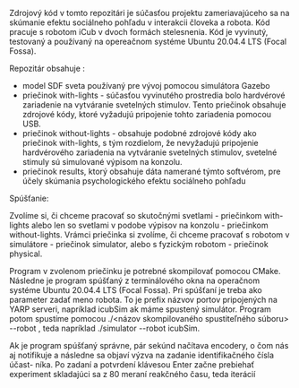 Zdrojový kód v tomto repozitári je súčasťou projektu zameriavajúceho sa na skúmanie efektu sociálneho pohľadu v interakcii človeka a robota. Kód pracuje s robotom iCub v dvoch formách stelesnenia.
Kód je vyvinutý, testovaný a používaný na opereačnom systéme Ubuntu 20.04.4 LTS (Focal Fossa).


Repozitár obsahuje :
- model SDF sveta používaný pre vývoj pomocou simulátora Gazebo
- priečinok with-lights - súčasťou vyvinutého prostredia bolo hardvérové zariadenie na vytváranie svetelných stimulov. Tento priečinok obsahuje zdrojové kódy, ktoré vyžadujú pripojenie tohto zariadenia pomocou USB.
- priečinok without-lights - obsahuje podobné zdrojové kódy ako priečinok with-lights, s tým rozdielom, že nevyžadujú pripojenie hardvérového zariadenia na vytváranie svetelných stimulov, svetelné stimuly sú simulované výpisom na konzolu. 
- priečinok results, ktorý obsahuje dáta namerané týmto softvérom, pre účely skúmania psychologického efektu sociálneho pohľadu


Spúšťanie:

Zvolíme si, či chceme pracovať so skutočnými svetlami - priečinkom with-lights alebo len so svetlami v podobe výpisov na konzolu - priečinkom without-lights. Vrámci priečinka si zvolíme, či chceme pracovať s robotom v simulátore - priečinok simulator, alebo s fyzickým robotom - priečinok physical.

Program v zvolenom priečinku je potrebné skompilovať pomocou CMake. 
Následne je program spúšťaný z terminálového okna na operačnom systéme 
Ubuntu 20.04.4 LTS (Focal Fossa). Pri spúšťaní je treba
ako parameter zadať meno robota. To je prefix názvov portov pripojených na YARP
serveri, napríklad icubSim ak máme spustený simulátor. 
Program potom spustíme pomocou ./<názov skompilovaného spustiteľného súboru> --robot <meno robota>, 
  teda napríklad ./simulator --robot icubSim. 
  
Ak je program spúšťaný správne, pár sekúnd načítava encodery, o
čom nás aj notifikuje a následne sa objaví výzva na zadanie identifikačného čísla účast-
níka. Po zadaní a potvrdení klávesou Enter začne prebiehať experiment skladajúci sa
z 80 meraní reakčného času, teda iterácií
